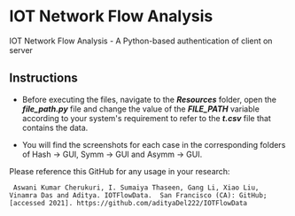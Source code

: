 # IOT Network Flow Analysis
IOT Network Flow Analysis - A Python-based authentication of client on server

## Instructions

- Before executing the files, navigate to the <strong><i>Resources</i></strong> folder, open the <strong><i>file_path.py</i></strong> file and change the value of the <strong><i>FILE_PATH</i></strong> variable according to your system's requirement to refer to the <strong><i>t.csv</i></strong> file that contains the data.

- You will find the screenshots for each case in the corresponding folders of Hash -> GUI, Symm -> GUI and Asymm -> GUI.

Please reference this GitHub for any usage in your research:

<pre><code> Aswani Kumar Cherukuri, I. Sumaiya Thaseen, Gang Li, Xiao Liu, Vinamra Das and Aditya. IOTFlowData.  San Francisco (CA): GitHub; [accessed 2021]. https://github.com/adityaDel222/IOTFlowData </code></pre>
